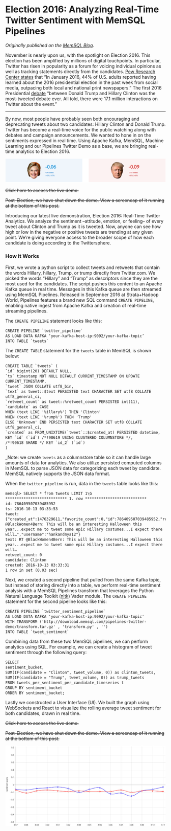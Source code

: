 # Election 2016: Analyzing Real-Time Twitter Sentiment with MemSQL Pipelines
_Originally published on the [MemSQL Blog](http://blog.memsql.com/election-2016-real-time-twitter-sentiment/)._

November is nearly upon us, with the spotlight on Election 2016. This election has been amplified by millions of digital touchpoints. In particular, Twitter has risen in popularity as a forum for voicing individual opinions as well as tracking statements directly from the candidates. [Pew Research Center states](https://www.journalism.org/2016/07/18/candidates-differ-in-their-use-of-social-media-to-connect-with-the-public/) that “In January 2016, 44% of U.S. adults reported having learned about the 2016 presidential election in the past week from social media, outpacing both local and national print newspapers.” The first 2016 Presidential [debate](https://www.hollywoodreporter.com/news/first-presidential-debate-breaks-twitter-932779) “between Donald Trump and Hillary Clinton was the most-tweeted debate ever. All told, there were 17.1 million interactions on Twitter about the event.”

---

By now, most people have probably seen both encouraging and deprecating tweets about two candidates: Hillary Clinton and Donald Trump. Twitter has become a real-time voice for the public watching along with debates and campaign announcements. We wanted to hone in on the sentiments expressed in real time. Using Apache Kafka, MemSQL, Machine Learning and our Pipelines Twitter Demo as a base, we are bringing real-time analytics to Election 2016.

![Hilary vs. Trump Sentiment](./images/hillary-vs-trump-twitter-sentiment.png)

~~Click here to access the live demo.~~

~~Post-Election, we have shut down the demo. View a screencap of it running at the bottom of this post.~~

Introducing our latest live demonstration, Election 2016: Real-Time Twitter Analytics. We analyze the sentiment –attitude, emotion, or feeling– of every tweet about Clinton and Trump as it is tweeted. Now, anyone can see how high or low in the negative or positive tweets are trending at any given point. We’re giving everyone access to the broader scope of how each candidate is doing according to the Twittersphere.

### How it Works
First, we wrote a python script to collect tweets and retweets that contain the words Hillary, hillary, Trump, or trump directly from Twitter.com. We picked the words “Hillary” and “Trump” as descriptors since they are the most used for the candidates. The script pushes this content to an Apache Kafka queue in real time. Messages in this Kafka queue are then streamed using MemSQL Pipelines. Released in September 2016 at Strata+Hadoop World, Pipelines features a brand new SQL command `CREATE PIPELINE`, enabling native ingest from Apache Kafka and creation of real-time streaming pipelines.

The `CREATE PIPELINE` statement looks like this:

```
CREATE PIPELINE `twitter_pipeline`
AS LOAD DATA KAFKA ‘your-kafka-host-ip:9092/your-kafka-topic’
INTO TABLE `tweets`
```

The `CREATE TABLE` statement for the `tweets` table in MemSQL is shown below:

```
CREATE TABLE `tweets` (
`id` bigint(20) DEFAULT NULL,
`ts` timestamp NOT NULL DEFAULT CURRENT_TIMESTAMP ON UPDATE CURRENT_TIMESTAMP,
`tweet` JSON COLLATE utf8_bin,
`text` as tweet::$text PERSISTED text CHARACTER SET utf8 COLLATE utf8_general_ci,
`retweet_count` as tweet::%retweet_count PERSISTED int(11),
`candidate` as CASE
WHEN (text LIKE '%illary%') THEN 'Clinton'
WHEN (text LIKE '%rump%') THEN 'Trump'
ELSE 'Unknown' END PERSISTED text CHARACTER SET utf8 COLLATE utf8_general_ci,
`created` as FROM_UNIXTIME(`tweet`::$created_at) PERSISTED datetime,
KEY `id` (`id`) /*!90619 USING CLUSTERED COLUMNSTORE */,
/*!90618 SHARD */ KEY `id_2` (`id`)
)
```

_Note: we create `tweets` as a columnstore table so it can handle large amounts of data for analytics. We also utilize persisted computed columns in MemSQL to parse JSON data for categorizing each tweet by candidate. MemSQL natively supports the JSON data format.

When the `twitter_pipeline` is run, data in the `tweets` table looks like this:

```
memsql> SELECT * from tweets LIMIT 1\G
*************************** 1. row ***************************
id: 786409507039485952
ts: 2016-10-13 03:33:53
tweet: {"created_at":1476329611,"favorite_count":0,"id":786409507039485952,"retweet_count":0,"text":"RT @BlackWomen4Bern: This will be an interesting Halloween this year...expect me to tweet some epic Hillary costumes...I expect there will…","username":"hankandmya12"}
text: RT @BlackWomen4Bern: This will be an interesting Halloween this year...expect me to tweet some epic Hillary costumes...I expect there will…
retweet_count: 0
candidate: Clinton
created: 2016-10-13 03:33:31
1 row in set (0.03 sec)
```

Next, we created a second pipeline that pulled from the same Kafka topic, but instead of storing directly into a table, we perform real-time sentiment analysis with a MemSQL Pipelines transform that leverages the Python Natural Language Toolkit ([nltk](http://www.nltk.org/)) Vader module. The `CREATE PIPELINE` statement for the second pipeline looks like this:

```
CREATE PIPELINE `twitter_sentiment_pipeline`
AS LOAD DATA KAFKA 'your-kafka-host-ip:9092/your-kafka-topic'
WITH TRANSFORM ('http://download.memsql.com/pipelines-twitter-demo/transform.tar.gz' , 'transform.py' , '')
INTO TABLE `tweet_sentiment`
```

Combining data from these two MemSQL pipelines, we can perform analytics using SQL. For example, we can create a histogram of tweet sentiment through the following query:

```
SELECT
sentiment_bucket,
SUM(IF(candidate = "Clinton", tweet_volume, 0)) as clinton_tweets,
SUM(IF(candidate = "Trump", tweet_volume, 0)) as trump_tweets
FROM tweets_per_sentiment_per_candidate_timeseries t
GROUP BY sentiment_bucket
ORDER BY sentiment_bucket;
```

Lastly we constructed a User Interface (UI). We built the graph using WebSockets and React to visualize the rolling average tweet sentiment for both candidates, drawn in real time.

~~Click here to access the live demo.~~

~~Post-Election, we have shut down the demo. View a screencap of it running at the bottom of this post.~~

![Real Time Sentiment Graph Screenshot](./images/real-time-twitter-sentiment-election-2016.jpg)
